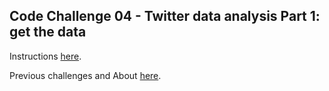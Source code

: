 ## Code Challenge 04 - Twitter data analysis Part 1: get the data

Instructions [here](http://pybit.es/codechallenge04.html).

Previous challenges and About [here](http://pybit.es/pages/challenges.html).

